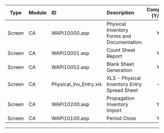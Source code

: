 Type | Module | ID | Description | Complete (Y/N) |
:---:|---|:---|:---|:---:|
Screen | CA | WAPI10000.asp | Physical Inventory Forms and Documentation | Y | 
Screen | CA | WAPI10001.asp | Count Sheet Report | Y | 
Screen | CA | WAPI10002.asp | Blank Sheet Generation | Y | 
Screen | CA | Physical_Inv_Entry.xls | XLS - Physical Inventory Entry Spread Sheet | - | 
Screen | CA | WAPI10200.asp | Propagation Inventory Import | Y | 
Screen | CA | WAPI10100.asp | Period Close | Y | 

----------
